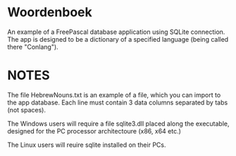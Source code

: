 # Woordenboek
An example of a FreePascal database application using SQLite connection. The app is designed to be a dictionary of a specified language (being called there "Conlang").

# NOTES
The file HebrewNouns.txt is an example of a file, which you can import to the app database. Each line must contain 3 data columns separated by tabs (not spaces).

The Windows users will require a file sqlite3.dll placed along the executable, designed for the PC processor architectoure (x86, x64 etc.)

The Linux users will reuire sqlite installed on their PCs.